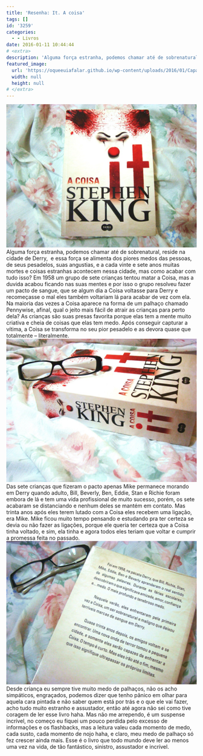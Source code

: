 ```yaml
---
title: 'Resenha: It. A coisa'
tags: []
id: '3259'
categories:
  - - Livros
date: 2016-01-11 10:44:44
# <extra>
description: 'Alguma força estranha, podemos chamar até de sobrenatural, reside na cidade de Derry,  e essa força se alimenta dos piores medos das pessoas, de seus pesadelos, suas angustias, e a cada vinte e sete anos muitas mortes e coisas estranhas acontecem nessa cidade, mas como acabar com tudo isso? Em 1958 um grupo de sete crianças tentou matar a Coisa, mas a duvida acabou ficando nas suas mentes e por isso o grupo resolveu fazer um pacto de sangue, que se algum dia a Coisa voltasse para Derry e recomeçasse o mal eles também voltariam lá para acabar de vez com ela. Na maioria das vezes a Coisa aparece na forma de um palhaço chamado Pennywise, afinal, qual o jeito mais fácil de atrair as crianças para perto dela? As crianças são suas presas favorita porque elas tem a mente &hellip;'
featured_image: 
  url: 'https://oqueeuiafalar.github.io/wp-content/uploads/2016/01/Capa-do-livro-It-A-Coisa-1024x768.jpg'
  width: null
  height: null
# </extra>
---
```


[![resenha do livro It - A coisa](/wp-content/uploads/2016/01/Capa-do-livro-It-A-Coisa-1024x768.jpg)](/wp-content/uploads/2016/01/Capa-do-livro-It-A-Coisa.jpg) Alguma força estranha, podemos chamar até de sobrenatural, reside na cidade de Derry,  e essa força se alimenta dos piores medos das pessoas, de seus pesadelos, suas angustias, e a cada vinte e sete anos muitas mortes e coisas estranhas acontecem nessa cidade, mas como acabar com tudo isso? Em 1958 um grupo de sete crianças tentou matar a Coisa, mas a duvida acabou ficando nas suas mentes e por isso o grupo resolveu fazer um pacto de sangue, que se algum dia a Coisa voltasse para Derry e recomeçasse o mal eles também voltariam lá para acabar de vez com ela. Na maioria das vezes a Coisa aparece na forma de um palhaço chamado Pennywise, afinal, qual o jeito mais fácil de atrair as crianças para perto dela? As crianças são suas presas favorita porque elas tem a mente muito criativa e cheia de coisas que elas tem medo. Após conseguir capturar a vítima, a Coisa se transforma no seu pior pesadelo e as devora quase que totalmente – literalmente. [![It A Coisa - resumo](/wp-content/uploads/2016/01/lombada-do-livro-It.-A-Coisa-1024x768.jpg)](/wp-content/uploads/2016/01/lombada-do-livro-It.-A-Coisa.jpg) Das sete crianças que fizeram o pacto apenas Mike permanece morando em Derry quando adulto, Bill, Beverly, Ben, Eddie, Stan e Richie foram embora de lá e tem uma vida profissional de muito sucesso, porém, os sete acabaram se distanciando e nenhum deles se mantém em contato. Mas trinta anos após eles terem lutado com a Coisa eles recebem uma ligação, era Mike. Mike ficou muito tempo pensando e estudando pra ter certeza se devia ou não fazer as ligações, porque ele queria ter certeza que a Coisa tinha voltado, e sim, ela tinha e agora todos eles teriam que voltar e cumprir a promessa feita no passado. [![Livro - IT A COISA - resenha ](/wp-content/uploads/2016/01/contra-capa-do-livro-It-A-Coisa-1024x768.jpg)](/wp-content/uploads/2016/01/contra-capa-do-livro-It-A-Coisa.jpg) Desde criança eu sempre tive muito medo de palhaços, não os acho simpáticos, engraçados, podemos dizer que tenho pânico em olhar para aquela cara pintada e não saber quem está por trás e o que ele vai fazer, acho tudo muito estranho e assustador, então até agora não sei como tive coragem de ler esse livro haha. Mas não me arrependo, é um suspense incrível, no começo eu fiquei um pouco perdida pelo excesso de informações e os flashbacks, mas a leitura valeu cada momento de medo, cada susto, cada momento de nojo haha, e claro, meu medo de palhaço só fez crescer ainda mais. Esse é o livro que todo mundo deve ler ao menos uma vez na vida, de tão fantástico, sinistro, assustador e incrível.
